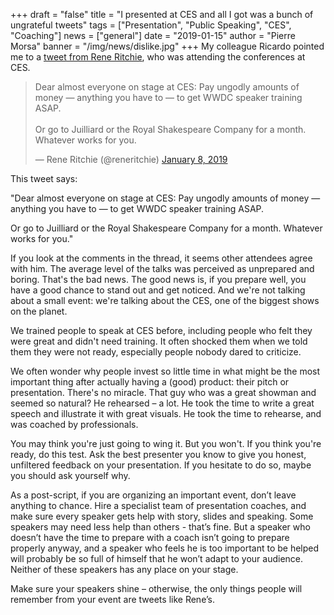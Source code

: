 +++
draft = "false"
title = "I presented at CES and all I got was a bunch of ungrateful tweets"
tags = ["Presentation", "Public Speaking", "CES", "Coaching"]
news = ["general"]
date = "2019-01-15"
author = "Pierre Morsa"
banner = "/img/news/dislike.jpg"
+++
My colleague Ricardo pointed me to a [tweet from Rene Ritchie](https://twitter.com/reneritchie/status/1082471313116184576), who was attending the conferences at CES.

<blockquote class="twitter-tweet" data-lang="en"><p lang="en" dir="ltr">Dear almost everyone on stage at CES: Pay ungodly amounts of money — anything you have to — to get WWDC speaker training ASAP.<br><br>Or go to Juilliard or the Royal Shakespeare Company for a month. Whatever works for you.</p>&mdash; Rene Ritchie (@reneritchie) <a href="https://twitter.com/reneritchie/status/1082471313116184576?ref_src=twsrc%5Etfw">January 8, 2019</a></blockquote> <script async src="https://platform.twitter.com/widgets.js" charset="utf-8"></script> 

This tweet says:

"Dear almost everyone on stage at CES: Pay ungodly amounts of money — anything you have to — to get WWDC speaker training ASAP.

Or go to Juilliard or the Royal Shakespeare Company for a month. Whatever works for you."

If you look at the comments in the thread, it seems other attendees agree with him. The average level of the talks was perceived as unprepared and boring. That's the bad news. The good news is, if you prepare well, you have a good chance to stand out and get noticed. And we're not talking about a small event: we're talking about the CES, one of the biggest shows on the planet.

We trained people to speak at CES before, including people who felt they were great and didn't need training. It often shocked them when we told them they were not ready, especially people nobody dared to criticize. 

We often wonder why people invest so little time in what might be the most important thing after actually having a (good) product: their pitch or presentation. There's no miracle. That guy who was a great showman and seemed so natural? He rehearsed – a lot. He took the time to write a great speech and illustrate it with great visuals. He took the time to rehearse, and was coached by professionals.

You may think you're just going to wing it. But you won't. If you think you're ready, do this test. Ask the best presenter you know to give you honest, unfiltered feedback on your presentation. If you hesitate to do so, maybe you should ask yourself why.

As a post-script, if you are organizing an important event, don’t leave anything to chance. Hire a specialist team of presentation coaches, and make sure every speaker gets help with story, slides and speaking. Some speakers may need less help than others - that’s fine. But a speaker who doesn’t have the time to prepare with a coach isn’t going to prepare properly anyway, and a speaker who feels he is too important to be helped will probably be so full of himself that he won’t adapt to your audience. Neither of these speakers has any place on your stage.

Make sure your speakers shine – otherwise, the only things people will remember from your event are tweets like Rene’s.
